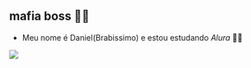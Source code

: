 ## mafia boss 💸👋

- Meu nome é Daniel(Brabissimo) e estou estudando _Alura_ 🚩🐻

![](https://media1.tenor.com/m/HNk6WziYTUsAAAAC/spongebob-gangster-spongebob.gif)
